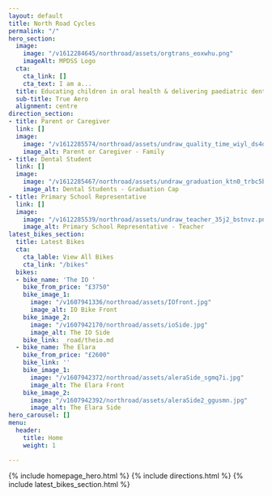 ```yaml
---
layout: default
title: North Road Cycles
permalink: "/"
hero_section:
  image:
    image: "/v1612284645/northroad/assets/orgtrans_eoxwhu.png"
    imageAlt: MPDSS Logo
  cta:
    cta_link: []
    cta_text: I am a...
  title: Educating children in oral health & delivering paediatric dental education
  sub-title: True Aero
  alignment: centre
direction_section:
- title: Parent or Caregiver
  link: []
  image:
    image: "/v1612285574/northroad/assets/undraw_quality_time_wiyl_ds4dmw.png"
    image_alt: Parent or Caregiver - Family
- title: Dental Student
  link: []
  image:
    image: "/v1612285467/northroad/assets/undraw_graduation_ktn0_trbc5b.svg"
    image_alt: Dental Students - Graduation Cap
- title: Primary School Representative
  link: []
  image:
    image: "/v1612285539/northroad/assets/undraw_teacher_35j2_bstnvz.png"
    image_alt: Primary School Representative - Teacher
latest_bikes_section:
  title: Latest Bikes
  cta:
    cta_lable: View All Bikes
    cta_link: "/bikes"
  bikes:
  - bike_name: 'The IO '
    bike_from_price: "£3750"
    bike_image_1:
      image: "/v1607941336/northroad/assets/IOfront.jpg"
      image_alt: IO Bike Front
    bike_image_2:
      image: "/v1607942170/northroad/assets/ioSide.jpg"
      image_alt: The IO Side
    bike_link: _road/theio.md
  - bike_name: The Elara
    bike_from_price: "£2600"
    bike_link: ''
    bike_image_1:
      image: "/v1607942372/northroad/assets/aleraSide_sgmq7i.jpg"
      image_alt: The Elara Front
    bike_image_2:
      image: "/v1607942392/northroad/assets/aleraSide2_ggusmn.jpg"
      image_alt: The Elara Side
hero_carousel: []
menu:
  header:
    title: Home
    weight: 1

---
```

{% include homepage_hero.html %}
{% include directions.html %}
{% include latest_bikes_section.html %}